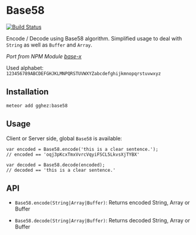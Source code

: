 # Base58

[![Build Status](https://travis-ci.org/gghez/meteor-base58.svg?branch=master)](https://travis-ci.org/gghez/meteor-base58)

Encode / Decode using Base58 algorithm. Simplified usage to deal with `String` as well as `Buffer` and `Array`.


*Port from NPM Module [base-x](https://www.npmjs.com/package/base-x)*

Used alphabet: `123456789ABCDEFGHJKLMNPQRSTUVWXYZabcdefghijkmnopqrstuvwxyz`


## Installation

```
meteor add gghez:base58
```

## Usage

Client or Server side, global `Base58` is available:

```
var encoded = Base58.encode('this is a clear sentence.');
// encoded == 'oqj3pKcxTmxVvrcVqyiFSCL5LkvsXjTYBX'

var decoded = Base58.decode(encoded);
// decoded == 'this is a clear sentence.'
```

## API

- `Base58.encode(String|Array|Buffer)`: Returns encoded String, Array or Buffer

- `Base58.decode(String|Array|Buffer)`: Returns decoded String, Array or Buffer
